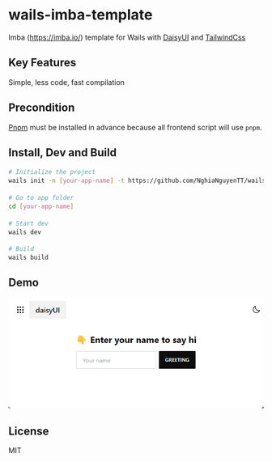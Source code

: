 # wails-imba-template
Imba (https://imba.io/) template for Wails with [DaisyUI](https://daisyui.com/) and [TailwindCss](https://tailwindcss.com/)

## Key Features
Simple, less code, fast compilation

## Precondition
[Pnpm](https://pnpm.io/) must be installed in advance because all frontend script will use `pnpm`.

## Install, Dev and Build
```bash
# Initialize the project
wails init -n [your-app-name] -t https://github.com/NghiaNguyenTT/wails-imba-template

# Go to app folder
cd [your-app-name]

# Start dev
wails dev

# Build
wails build
```

## Demo
![Demo of template](demo.png?raw=true "Demo")

## License
MIT